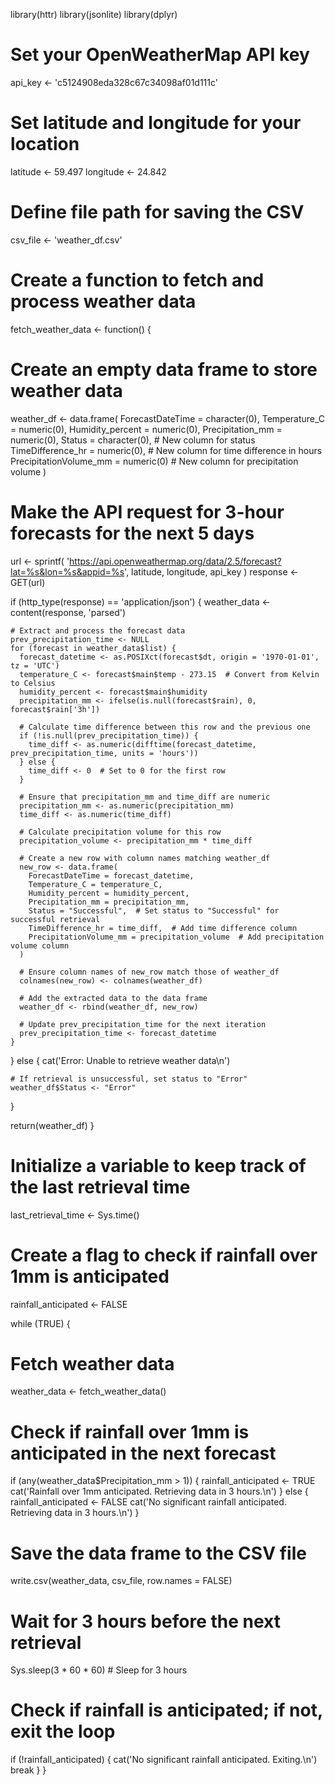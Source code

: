 library(httr)
library(jsonlite)
library(dplyr)

# Set your OpenWeatherMap API key
api_key <- 'c5124908eda328c67c34098af01d111c'

# Set latitude and longitude for your location
latitude <- 59.497
longitude <- 24.842

# Define file path for saving the CSV
csv_file <- 'weather_df.csv'

# Create a function to fetch and process weather data
fetch_weather_data <- function() {
  # Create an empty data frame to store weather data
  weather_df <- data.frame(
    ForecastDateTime = character(0),
    Temperature_C = numeric(0),
    Humidity_percent = numeric(0),
    Precipitation_mm = numeric(0),
    Status = character(0),  # New column for status
    TimeDifference_hr = numeric(0),  # New column for time difference in hours
    PrecipitationVolume_mm = numeric(0)  # New column for precipitation volume
  )

  # Make the API request for 3-hour forecasts for the next 5 days
  url <- sprintf(
    'https://api.openweathermap.org/data/2.5/forecast?lat=%s&lon=%s&appid=%s',
    latitude, longitude, api_key
  )
  response <- GET(url)

  if (http_type(response) == 'application/json') {
    weather_data <- content(response, 'parsed')

    # Extract and process the forecast data
    prev_precipitation_time <- NULL
    for (forecast in weather_data$list) {
      forecast_datetime <- as.POSIXct(forecast$dt, origin = '1970-01-01', tz = 'UTC')
      temperature_C <- forecast$main$temp - 273.15  # Convert from Kelvin to Celsius
      humidity_percent <- forecast$main$humidity
      precipitation_mm <- ifelse(is.null(forecast$rain), 0, forecast$rain['3h'])

      # Calculate time difference between this row and the previous one
      if (!is.null(prev_precipitation_time)) {
        time_diff <- as.numeric(difftime(forecast_datetime, prev_precipitation_time, units = 'hours'))
      } else {
        time_diff <- 0  # Set to 0 for the first row
      }
      
      # Ensure that precipitation_mm and time_diff are numeric
      precipitation_mm <- as.numeric(precipitation_mm)
      time_diff <- as.numeric(time_diff)
      
      # Calculate precipitation volume for this row
      precipitation_volume <- precipitation_mm * time_diff
      
      # Create a new row with column names matching weather_df
      new_row <- data.frame(
        ForecastDateTime = forecast_datetime,
        Temperature_C = temperature_C,
        Humidity_percent = humidity_percent,
        Precipitation_mm = precipitation_mm,
        Status = "Successful",  # Set status to "Successful" for successful retrieval
        TimeDifference_hr = time_diff,  # Add time difference column
        PrecipitationVolume_mm = precipitation_volume  # Add precipitation volume column
      )

      # Ensure column names of new_row match those of weather_df
      colnames(new_row) <- colnames(weather_df)

      # Add the extracted data to the data frame
      weather_df <- rbind(weather_df, new_row)
      
      # Update prev_precipitation_time for the next iteration
      prev_precipitation_time <- forecast_datetime
    }
  } else {
    cat('Error: Unable to retrieve weather data\n')

    # If retrieval is unsuccessful, set status to "Error"
    weather_df$Status <- "Error"
  }

  return(weather_df)
}

# Initialize a variable to keep track of the last retrieval time
last_retrieval_time <- Sys.time()

# Create a flag to check if rainfall over 1mm is anticipated
rainfall_anticipated <- FALSE

while (TRUE) {
  # Fetch weather data
  weather_data <- fetch_weather_data()
  
  # Check if rainfall over 1mm is anticipated in the next forecast
  if (any(weather_data$Precipitation_mm > 1)) {
    rainfall_anticipated <- TRUE
    cat('Rainfall over 1mm anticipated. Retrieving data in 3 hours.\n')
  } else {
    rainfall_anticipated <- FALSE
    cat('No significant rainfall anticipated. Retrieving data in 3 hours.\n')
  }

  # Save the data frame to the CSV file
  write.csv(weather_data, csv_file, row.names = FALSE)

  # Wait for 3 hours before the next retrieval
  Sys.sleep(3 * 60 * 60)  # Sleep for 3 hours

  # Check if rainfall is anticipated; if not, exit the loop
  if (!rainfall_anticipated) {
    cat('No significant rainfall anticipated. Exiting.\n')
    break
  }
}
